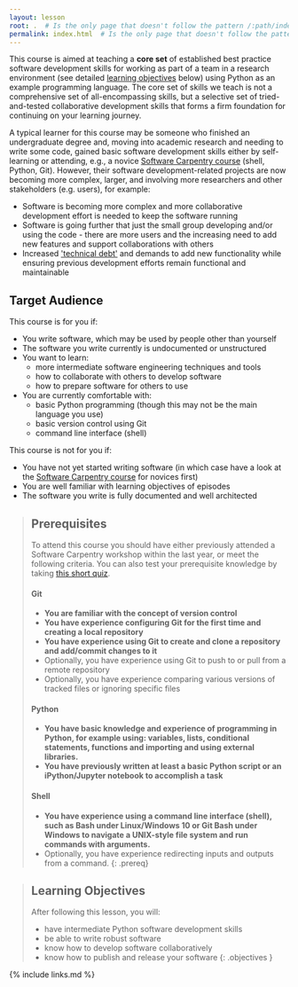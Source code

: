 ```yaml
---
layout: lesson
root: .  # Is the only page that doesn't follow the pattern /:path/index.html
permalink: index.html  # Is the only page that doesn't follow the pattern /:path/index.html
---
```

This course is aimed at teaching a **core set** of established best practice 
software development skills for working as part of a team in a 
research environment (see detailed [learning objectives](/index.html#learning-objectives) below) using Python as an example programming language. The core set 
of skills we teach is not a comprehensive set of all-encompassing skills, 
but a selective set of tried-and-tested collaborative development skills that forms a firm foundation for continuing 
on your learning journey. 

A typical learner for this course may be someone who finished an 
undergraduate degree and, moving into academic 
research and needing to write some code, gained basic software development skills either 
by self-learning or attending, e.g., a novice [Software Carpentry course](https://software-carpentry.org/lessons) 
(shell, Python, Git). 
However, their software development-related projects 
are now becoming more complex, larger, and involving more researchers and other stakeholders (e.g. users), for example:
- Software is becoming more complex and more collaborative development effort is needed to keep the software running 
- Software is going further that just the small group developing and/or using the code - there are more users and 
the increasing need to add new features and support collaborations with others
- Increased ['technical debt'](https://en.wikipedia.org/wiki/Technical_debt) and demands to add new functionality while ensuring previous development efforts 
remain functional and 
maintainable
  
## Target Audience
This course is for you if:
- You write software, which may be used by people other than yourself
- The software you write currently is undocumented or unstructured
- You want to learn:
    - more intermediate software engineering techniques and tools
    - how to collaborate with others to develop software
    - how to prepare software for others to use
- You are currently comfortable with:
    - basic Python programming (though this may not be the main language you use)
    - basic version control using Git
    - command line interface (shell)
     
 This course is not for you if:
 - You have not yet started writing software (in which case have a look at the [Software Carpentry course](https://software-carpentry.org/lessons) for novices first)
 - You are well familiar with learning objectives of episodes 
 - The software you write is fully documented and well architected
  
> ## Prerequisites
> To attend this course you should have either previously attended a Software Carpentry workshop within the last year, 
> or meet the following criteria. You can also test your prerequisite knowledge by taking 
> [this short quiz](./00-setting-the-scene#prerequisite-knowledge).
>     
> #### Git
> - **You are familiar with the concept of version control**
> - **You have experience configuring Git for the first time and creating a local repository**
> - **You have experience using Git to create and clone a repository and add/commit changes to it** 
> - Optionally, you have experience using Git to push to or pull from a remote repository
> - Optionally, you have experience comparing various versions of tracked files or ignoring specific files
>
> #### Python
> - **You have basic knowledge and experience of programming in Python, for example using: variables, lists, 
> conditional statements, functions and importing and using external libraries.**  
> - **You have previously written at least a basic Python script or an iPython/Jupyter notebook to accomplish a 
> task**
>
> #### Shell
> - **You have experience using a command line interface (shell), such as Bash under Linux/Windows 10 or 
>Git Bash under Windows to navigate a UNIX-style file system and run 
> commands with arguments.**
> - Optionally, you have experience redirecting inputs and outputs from a command.
{: .prereq}

> ## Learning Objectives
> After following this lesson, you will:
>
> - have intermediate Python software development skills
> - be able to write robust software
> - know how to develop software collaboratively
> - know how to publish and release your software
{: .objectives }

{% include links.md %}

